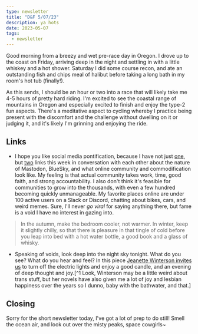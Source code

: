 ```yaml
---
type: newsletter
title: "D&F 5/07/23"
description: ya hots
date: 2023-05-07
tags:
  - newsletter
---
```


Good morning from a breezy and wet pre-race day in Oregon. I drove up to the coast on Friday, arriving deep in the night and settling in with a little whiskey and a hot shower. Saturday I did some course recon, and ate an outstanding fish and chips meal of halibut before taking a long bath in my room's hot tub (finally!). 

As this sends, I should be an hour or two into a race that will likely take me 4-5 hours of pretty hard riding. I'm excited to see the coastal range of mountains in Oregon and especially excited to finish and enjoy the type-2 fun aspects. There's a meditative aspect to cycling whereby I practice being present with the discomfort and the challenge without dwelling on it or judging it, and it's likely I'm grinning and enjoying the ride.

## Links

- I hope you like social media pontification, because I have not just [one](https://erinkissane.com/blue-skies-over-mastodon), but [two](https://crookedtimber.org/2023/05/05/the-protestant-ethic-and-the-spirit-of-mastodon/) links this week in conversation with each other about the nature of Mastodon, BlueSky, and what online community and commodification look like. My feeling is that actual community takes work, time, good faith, and strong accountability. I also don't think it's feasible for communities to grow into the thousands, with even a few hundred becoming quickly unmanageable. My favorite places online are under 100 active users on a Slack or Discord, chatting about bikes, cars, and weird memes. Sure, I'll never _go viral_ for saying anything there, but fame is a void I have no interest in gazing into.

> In the autumn, make the bedroom cooler, not warmer. In winter, keep it slightly chilly, so that there is pleasure in that tingle of cold before you leap into bed with a hot water bottle, a good book and a glass of whisky.

- Speaking of voids, look deep into the night sky tonight. What do you see? What do you hear and feel? In this piece [Jeanette Winterson invites us](https://www.theguardian.com/lifeandstyle/2009/oct/31/jeanette-winterson-night-guide?utm_source=densediscovery&utm_medium=email&utm_campaign=newsletter-issue-236) to turn off the electric lights and enjoy a good candle, and an evening of deep thought and joy.[^1 Look, Winterson may be a little weird about trans stuff, but her novels have also given me a lot of joy and lesbian happiness over the years so I dunno, baby with the bathwater, and that.]
## Closing

Sorry for the short newsletter today, I've got a lot of prep to do still! Smell the ocean air, and look out over the misty peaks, space cowgirls~
